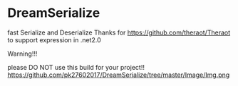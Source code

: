 # DreamSerialize
fast Serialize and Deserialize
Thanks for  https://github.com/theraot/Theraot  to support expression in .net2.0

Warning!!!

please DO NOT use this build for your project!!
https://github.com/pk27602017/DreamSerialize/tree/master/Image/Img.png
